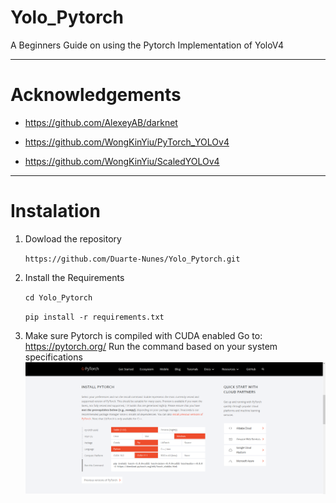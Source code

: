 # Yolo_Pytorch
A Beginners Guide on using the Pytorch Implementation of YoloV4

---
# Acknowledgements
+ https://github.com/AlexeyAB/darknet

+ https://github.com/WongKinYiu/PyTorch_YOLOv4

+ https://github.com/WongKinYiu/ScaledYOLOv4

---
# Instalation
1. Dowload the repository

    `https://github.com/Duarte-Nunes/Yolo_Pytorch.git`
    
2. Install the Requirements 

    `cd Yolo_Pytorch`
    
    `pip install -r requirements.txt`
    
4. Make sure Pytorch is compiled with CUDA enabled
    Go to: https://pytorch.org/
    Run the command based on your system specifications
    ![alt text](https://github.com/Duarte-Nunes/Yolo_Pytorch/blob/main/images/pytorch_website.png "PyTorch Website")
    
